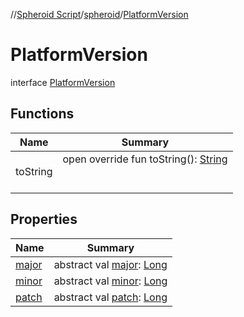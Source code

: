 //[Spheroid Script](../../index.md)/[spheroid](../index.md)/[PlatformVersion](index.md)



# PlatformVersion  
 interface [PlatformVersion](index.md)   


## Functions  
  
|  Name|  Summary| 
|---|---|
| toString| open override fun toString(): [String](../../spheroid/-string/index.md)  <br><br><br>


## Properties  
  
|  Name|  Summary| 
|---|---|
| [major](index.md#spheroid/PlatformVersion/major/#/PointingToDeclaration/)|  abstract val [major](index.md#spheroid/PlatformVersion/major/#/PointingToDeclaration/): [Long](../-long/index.md)   <br>
| [minor](index.md#spheroid/PlatformVersion/minor/#/PointingToDeclaration/)|  abstract val [minor](index.md#spheroid/PlatformVersion/minor/#/PointingToDeclaration/): [Long](../-long/index.md)   <br>
| [patch](index.md#spheroid/PlatformVersion/patch/#/PointingToDeclaration/)|  abstract val [patch](index.md#spheroid/PlatformVersion/patch/#/PointingToDeclaration/): [Long](../-long/index.md)   <br>

